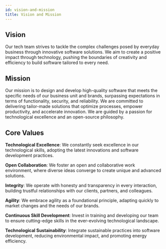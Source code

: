 ```yaml
---
id: vision-and-mission
title: Vision and Mission
---
```


## Vision

Our tech team strives to tackle the complex challenges posed by everyday business through innovative software solutions. We aim to create a positive impact through technology, pushing the boundaries of creativity and efficiency to build software tailored to every need.

## Mission

Our mission is to design and develop high-quality software that meets the specific needs of our business unit and brands, surpassing expectations in terms of functionality, security, and reliability. We are committed to delivering tailor-made solutions that optimize processes, empower productivity, and accelerate innovation. We are guided by a passion for technological excellence and an open-source philosophy.

## Core Values

**Technological Excellence**: We constantly seek excellence in our technological skills, adopting the latest innovations and software development practices.

**Open Collaboration**: We foster an open and collaborative work environment, where diverse ideas converge to create unique and advanced solutions.

**Integrity**: We operate with honesty and transparency in every interaction, building trustful relationships with our clients, partners, and colleagues.

**Agility**: We embrace agility as a foundational principle, adapting quickly to market changes and the needs of our brands.

**Continuous Skill Development**: Invest in training and developing our team to ensure cutting-edge skills in the ever-evolving technological landscape.

**Technological Sustainability**: Integrate sustainable practices into software development, reducing environmental impact, and promoting energy efficiency.
